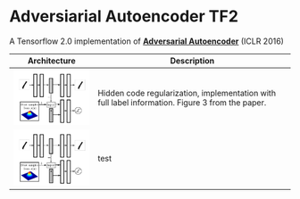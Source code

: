 # Adversiarial Autoencoder TF2

A Tensorflow 2.0 implementation of __[Adversarial Autoencoder](https://arxiv.org/abs/1511.05644/)__ (ICLR 2016)

Architecture | Description
------------ | -------------
<img src="imgs/aae-fig3.PNG" width="200px" style="max-width:100%"> | Hidden code regularization, implementation with full label information. Figure 3 from the paper.
<img src="imgs/aae-fig3.PNG" width="200px" style="max-width:100%"> | test
